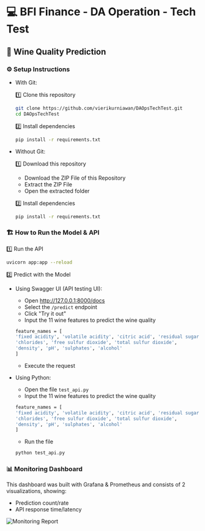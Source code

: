 # 💻 BFI Finance - DA Operation - Tech Test
## 🍷 Wine Quality Prediction
### ⚙️ Setup Instructions
- With Git:
  
  1️⃣ Clone this repository
  ```bash
  git clone https://github.com/vierikurniawan/DAOpsTechTest.git
  cd DAOpsTechTest 
  ```
  2️⃣ Install dependencies
  ```bash
  pip install -r requirements.txt
  ```
- Without Git:

  1️⃣ Download this repository
  - Download the ZIP File of this Repository
  - Extract the ZIP File
  - Open the extracted folder
    
  2️⃣ Install dependencies
  ```bash
  pip install -r requirements.txt
  ```
### 🏗 How to Run the Model & API
  1️⃣ Run the API
  ```bash
  uvicorn app:app --reload
  ```
  2️⃣ Predict with the Model
  - Using Swagger UI (API testing UI):
    - Open http://127.0.0.1:8000/docs
    - Select the `/predict` endpoint
    - Click "Try it out"
    - Input the 11 wine features to predict the wine quality
    ```bash
    feature_names = [
    'fixed acidity', 'volatile acidity', 'citric acid', 'residual sugar',
    'chlorides', 'free sulfur dioxide', 'total sulfur dioxide',
    'density', 'pH', 'sulphates', 'alcohol'
    ]
    ```
    - Execute the request
      
  - Using Python:
    - Open the file `test_api.py`
    - Input the 11 wine features to predict the wine quality
    ```bash
    feature_names = [
    'fixed acidity', 'volatile acidity', 'citric acid', 'residual sugar',
    'chlorides', 'free sulfur dioxide', 'total sulfur dioxide',
    'density', 'pH', 'sulphates', 'alcohol'
    ]
    ```
    - Run the file
    ```bash
    python test_api.py
    ```
### 📊 Monitoring Dashboard
This dashboard was built with Grafana & Prometheus and consists of 2 visualizations, showing:
- Prediction count/rate
- API response time/latency
  
![Monitoring Report](https://github.com/user-attachments/assets/f813f778-d382-4b95-9de6-34ef670f7bd3)
